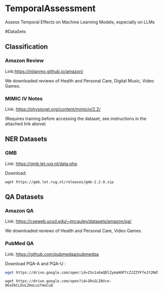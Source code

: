# TemporalAssessment
Assess Temporal Effects on Machine Learning Models, especially on LLMs

#DataSets

## Classification 

### Amazon Review
Link:https://nijianmo.github.io/amazon/

We downloaded reviews of Health and Personal Care, Digital Music, Video Games.

### MIMIC IV Notes
Link: https://physionet.org/content/mimiciv/2.2/

(Requires training before accessing the dataset, see instructions in the attached link above)
## NER Datasets

### GMB
Link: https://gmb.let.rug.nl/data.php

Download:
```
wget https://gmb.let.rug.nl/releases/gmb-2.2.0.zip
```

## QA Datasets
### Amazon QA
Link: https://cseweb.ucsd.edu/~jmcauley/datasets/amazon/qa/

We downloaded reviews of Health and Personal Care, Video Games. 

### PubMed QA
Link: https://github.com/pubmedqa/pubmedqa

Download PQA-A and PQA-U : 

```bash
wget https://drive.google.com/open?id=15v1x6aQDlZymaHGP7cZJZZYFfeJt2NdS
```

```
wget https://drive.google.com/open?id=1RsGLINVce-0GsDkCLDuLZmoLuzfmoCuQ
```
